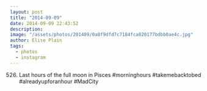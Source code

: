 ```yaml
---
layout: post
title: "2014-09-09"
date: 2014-09-09 22:43:52
description: 
image: "/assets/photos/201409/0a8f9dfd7c7184fca020177bdbb0ae4c.jpg"
author: Elise Plain
tags: 
  - photos
  - instagram
---
```


526. Last hours of the full moon in Pisces #morninghours #takemebacktobed #alreadyupforanhour #MadCity
<p></p>
